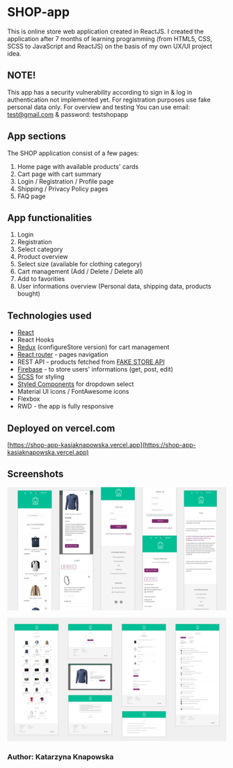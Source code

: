 # SHOP-app

This is online store web application created in ReactJS.
I created the application after 7 months of learning programming (from HTML5, CSS, SCSS to JavaScript and ReactJS) on the basis of my own UX/UI project idea.

## NOTE!
This app has a security vulnerability according to sign in & log in authentication not implemented yet.
For registration purposes use fake personal data only. For overview and testing You can use email: test@gmail.com & password: testshopapp

## App sections

The SHOP application consist of a few pages:

1. Home page with available products' cards
2. Cart page with cart summary
3. Login / Registration / Profile page
4. Shipping / Privacy Policy pages
5. FAQ page

## App functionalities

1. Login
2. Registration
3. Select category 
4. Product overview
5. Select size (available for clothing category)
6. Cart management (Add / Delete / Delete all)
7. Add to favorities
8. User informations overview (Personal data, shipping data, products bought)

## Technologies used

* [React](https://reactjs.org/)
* React Hooks
* [Redux](https://redux.js.org/usage/configuring-your-store) (configureStore version) for cart management
* [React router](https://reactrouter.com/docs/en/v6) - pages navigation
* REST API - products fetched from [FAKE STORE API](https://fakestoreapi.com/)
* [Firebase](https://firebase.google.com/) - to store users' informations (get, post, edit)
* [SCSS](https://sass-lang.com/documentation) for styling
* [Styled Components](https://styled-components.com/) for dropdown select
* Material UI icons / FontAwesome icons
* Flexbox
* RWD - the app is fully responsive

## Deployed on vercel.com
[https://shop-app-kasiaknapowska.vercel.app](https://shop-app-kasiaknapowska.vercel.app)

## Screenshots

![Mobile screenshots](./Mobile.jpg)

![Desktop screenshots](./Desktop.jpg)

### Author: Katarzyna Knapowska